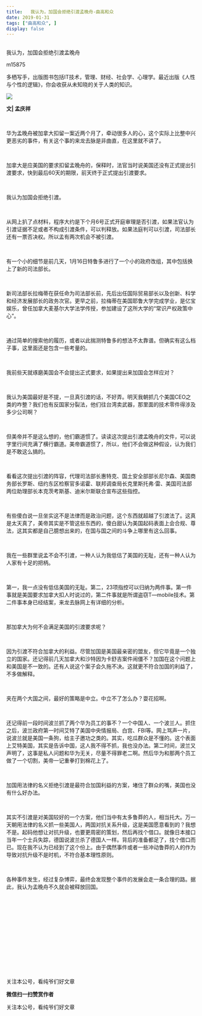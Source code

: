 ```yaml
---
title:   我认为，加国会拒绝引渡孟晚舟-曲高和众
date: 2019-01-31
tags: ["曲高和众", ]
display: false
---
```



## 



我认为，加国会拒绝引渡孟晚舟




m15875




多栖写手，出版图书包括IT技术，管理、财经、社会学、心理学。最近出版《人性与个性的逻辑》，你会收获从未知晓的关于人类的知识。


<img class="" data-ratio="0.7211538461538461" data-s="300,640" src="https://mmbiz.qpic.cn/mmbiz_jpg/fxGMiaL5Zj1jtmc1fKrmtsyy1OCteAlWgW4RKPrq4JgxBlBbsBQxszMXpjiaQzicBfu8mAibOdhwK3vAtuoTWia2WRA/640?wx_fmt=jpeg" data-type="jpeg" data-w="416" style="">

**文| 孟庆祥**

&nbsp;

华为孟晚舟被加拿大扣留一案近两个月了，牵动很多人的心，这个实际上比整中兴更恶劣的事件，有关这个事的来龙去脉是非曲直，在这里就不讲了。

&nbsp;

加拿大是应美国的要求扣留孟晚舟的，保释时，法官当时说美国还没有正式提出引渡要求，快到最后60天的期限，前天终于正式提出引渡要求。

&nbsp;

我认为加国会拒绝引渡。

&nbsp;

从网上扒了点材料，程序大约是下个月6号正式开庭审理是否引渡，如果法官认为引渡证据不足或者不构成引渡条件，可以判释放。如果法庭判可以引渡，司法部长还有一票否决权。所以孟有两次机会不被引渡。

&nbsp;

有一个小的细节是前几天，1月16日特鲁多进行了一个小的政府改组，其中包括换上了新的司法部长。

&nbsp;

新司法部长拉梅蒂在获任命为司法部长前，先后出任国际贸易部长以及创新、科学和经济发展部长的政务次官。更早之前，拉梅蒂在美国耶鲁大学完成学业，是亿宝娱乐，曾任加拿大麦基尔大学法学传授，参加建设了这所大学的“常识产权政策中心”。

&nbsp;

通过简单的搜索他的履历，或者以此揣测特鲁多的想法不太靠谱。但确实有这么档子事，这里面还是包含一些考量的。

&nbsp;

我前些天就琢磨美国会不会提出正式要求，如果提出来加国会怎样应对？

&nbsp;

我认为美国最好是不提，一旦真引渡的话，不好弄。明天我朝抓几个美国CEO之类的咋整？我们也有反国家分裂法，他们往台湾卖武器，那里面的技术零件得涉及多少公司啊？

&nbsp;

但美帝并不是这么想的，他们霸道惯了。读读这次提出引渡孟晚舟的文件，可以说字里行间充满了横行霸道。美帝霸道惯了，所以，他们不会做这种假设，认为我们是不敢这么搞的。

&nbsp;

看看这次提出引渡的阵容，代理司法部长惠特克、国土安全部部长尼尔森、美国商务部长罗斯、纽约东区检察官多诺霍、联邦调查局长克里斯托弗·雷、美国司法部两位助理部长本克茨考斯基、迪米尔斯联合宣布这些指控。&nbsp;

&nbsp;

有些傻白说一旦坐实这不是法律而是政治问题，这个东西就超越了引渡法了。这真是太天真了，美帝其实是不管这些东西的，傻白甜认为美国起码表面上会合规、尊法，这其实都是自己臆想出来的，在国与国之间的斗争上哪里有这么回事。

&nbsp;

我在一些群里说孟不会不引渡，一种人认为我低估了美国的无耻，还有一种人认为人家有十足的把柄。

&nbsp;

第一，我一点没有低估美国的无耻。第二，23项指控可以归纳为两件事。第一件事就是美国要求加拿大扣人时说过的，第二件事就是所谓盗窃T—mobile技术。第二件事本身已经结案，来龙去脉网上有详细的分析。

&nbsp;

那加拿大为何不会满足美国的引渡要求呢？

&nbsp;

因为引渡不符合加拿大的利益。尽管加国是美国最亲密的盟友，但它毕竟是一个独立的国家。还记得前几天加拿大和沙特因为卡舒吉案件闹僵不？加国在这个问题上和美国是不一致的。还有人说这个案子会久拖不决。这就更不符合加国的利益了，不多做解释。

&nbsp;

夹在两个大国之间，最好的策略是中立。中立不了怎么办？耍花招啊。

&nbsp;

还记得前一段时间波兰抓了两个华为员工的事不？一个中国人、一个波兰人。抓住之后，波兰政府第一时间艾特了美国中央情报局、白宫、FBI等。网上骂声一片，说波兰就是美国一条狗，给主子邀功之类的。其实，吃瓜群众是不懂的。这个表面上艾特美国，其实是告诉中国，这人我不得不抓，我也没办法。第二时间，波兰又声明了，这事是私人问题和华为无关，尽量不得罪老二啊。然后华为和那两个员工做了一个切割，美帝一记重拳打到棉花上了。

&nbsp;

加国用法律的名义拒绝引渡是最符合加国利益的方案，堵住了群众的嘴，美国也没有什么好办法。

&nbsp;

其实不引渡是对美国较好的一个方案，他们当中有太多鲁莽的人，相当托大。万一天朝用法律的名义抓一些美国人，两国对抗关系升级，这是美国愿意看到的？我想不是。起码他想让对抗升级，也要更周密的策划，然后再找个借口。就像日本接口当年一个士兵失踪，德国说波兰杀了德国人一样。背后的准备都足了，找个借口而已。现在我不认为已经到了这个份上。由于偶然事件或者一些冲动鲁莽的人的作为导致对抗升级不是时机，不符合基本理性原则。

&nbsp;

各种事件发生，经过复杂博弈，最终会发现整个事件的发展会走一条合理的路。据此，我认为孟晚舟不久就会被释放回国。

&nbsp;

&nbsp;

&nbsp;

&nbsp;

&nbsp;

&nbsp;

&nbsp;



关注本公号，看纯爷们好文章


**微信扫一扫赞赏作者**






关注本公号，看纯爷们好文章